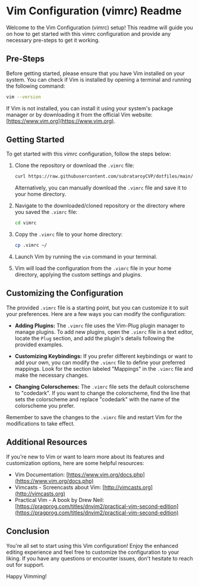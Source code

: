 # Vim Configuration (vimrc) Readme

Welcome to the Vim Configuration (vimrc) setup! This readme will guide you on how to get started with this vimrc configuration and provide any necessary pre-steps to get it working.

## Pre-Steps

Before getting started, please ensure that you have Vim installed on your system. You can check if Vim is installed by opening a terminal and running the following command:

```bash
vim --version
```

If Vim is not installed, you can install it using your system's package manager or by downloading it from the official Vim website: [https://www.vim.org](https://www.vim.org).

## Getting Started

To get started with this vimrc configuration, follow the steps below:

1. Clone the repository or download the `.vimrc` file:
   ```bash
   curl https://raw.githubusercontent.com/subrataroyCVP/dotfiles/main/vim/vimrc > .vimrc
   ```
   Alternatively, you can manually download the `.vimrc` file and save it to your home directory.

2. Navigate to the downloaded/cloned repository or the directory where you saved the `.vimrc` file:
   ```bash
   cd vimrc
   ```

3. Copy the `.vimrc` file to your home directory:
   ```bash
   cp .vimrc ~/
   ```

4. Launch Vim by running the `vim` command in your terminal.

5. Vim will load the configuration from the `.vimrc` file in your home directory, applying the custom settings and plugins.

## Customizing the Configuration

The provided `.vimrc` file is a starting point, but you can customize it to suit your preferences. Here are a few ways you can modify the configuration:

- **Adding Plugins:** The `.vimrc` file uses the Vim-Plug plugin manager to manage plugins. To add new plugins, open the `.vimrc` file in a text editor, locate the `Plug` section, and add the plugin's details following the provided examples.

- **Customizing Keybindings:** If you prefer different keybindings or want to add your own, you can modify the `.vimrc` file to define your preferred mappings. Look for the section labeled "Mappings" in the `.vimrc` file and make the necessary changes.

- **Changing Colorschemes:** The `.vimrc` file sets the default colorscheme to "codedark". If you want to change the colorscheme, find the line that sets the colorscheme and replace "codedark" with the name of the colorscheme you prefer.

Remember to save the changes to the `.vimrc` file and restart Vim for the modifications to take effect.

## Additional Resources

If you're new to Vim or want to learn more about its features and customization options, here are some helpful resources:

- Vim Documentation: [https://www.vim.org/docs.php](https://www.vim.org/docs.php)
- Vimcasts - Screencasts about Vim: [http://vimcasts.org](http://vimcasts.org)
- Practical Vim - A book by Drew Neil: [https://pragprog.com/titles/dnvim2/practical-vim-second-edition](https://pragprog.com/titles/dnvim2/practical-vim-second-edition)

## Conclusion

You're all set to start using this Vim configuration! Enjoy the enhanced editing experience and feel free to customize the configuration to your liking. If you have any questions or encounter issues, don't hesitate to reach out for support.

Happy Vimming!
